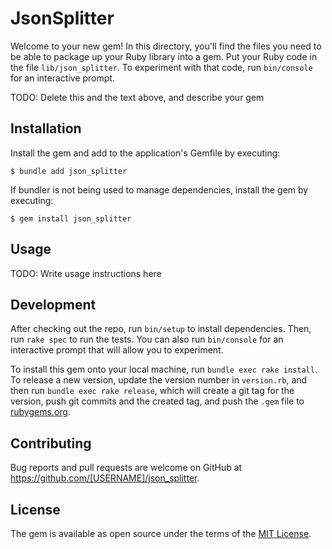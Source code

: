 # JsonSplitter

Welcome to your new gem! In this directory, you'll find the files you need to be able to package up your Ruby library into a gem. Put your Ruby code in the file `lib/json_splitter`. To experiment with that code, run `bin/console` for an interactive prompt.

TODO: Delete this and the text above, and describe your gem

## Installation

Install the gem and add to the application's Gemfile by executing:

    $ bundle add json_splitter

If bundler is not being used to manage dependencies, install the gem by executing:

    $ gem install json_splitter

## Usage

TODO: Write usage instructions here

## Development

After checking out the repo, run `bin/setup` to install dependencies. Then, run `rake spec` to run the tests. You can also run `bin/console` for an interactive prompt that will allow you to experiment.

To install this gem onto your local machine, run `bundle exec rake install`. To release a new version, update the version number in `version.rb`, and then run `bundle exec rake release`, which will create a git tag for the version, push git commits and the created tag, and push the `.gem` file to [rubygems.org](https://rubygems.org).

## Contributing

Bug reports and pull requests are welcome on GitHub at https://github.com/[USERNAME]/json_splitter.

## License

The gem is available as open source under the terms of the [MIT License](https://opensource.org/licenses/MIT).
